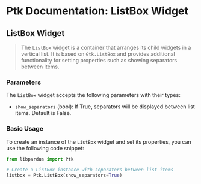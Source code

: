 # Ptk Documentation: ListBox Widget

## ListBox Widget

> The `ListBox` widget is a container that arranges its child widgets in a vertical list. It is based on `Gtk.ListBox` and provides additional functionality for setting properties such as showing separators between items.

### Parameters

The `ListBox` widget accepts the following parameters with their types:

- `show_separators` (bool): If True, separators will be displayed between list items. Default is False.

### Basic Usage

To create an instance of the `ListBox` widget and set its properties, you can use the following code snippet:

```python
from libpardus import Ptk

# Create a ListBox instance with separators between list items
listbox = Ptk.ListBox(show_separators=True)
```